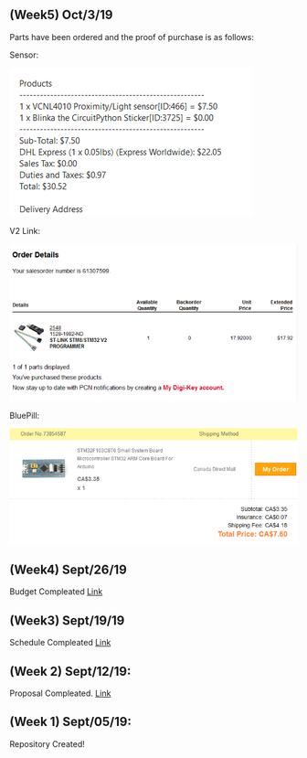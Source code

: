 (Week5) Oct/3/19
-----------
Parts have been ordered and the proof of purchase is as follows:

Sensor:

![Image of Sensor](https://github.com/asperham/Parts-Crib/blob/master/Images/Sensor.png)

V2 Link:

![Image of V2 link](https://github.com/asperham/Parts-Crib/blob/master/Images/V2.png)

BluePill:

![Image of M32 breakout](https://github.com/asperham/Parts-Crib/blob/master/Images/M32.png)

(Week4) Sept/26/19
-----------
Budget Compleated [Link](https://github.com/asperham/Parts-Crib/blob/master/Documentation/Budget.xlsx)

(Week3) Sept/19/19
------------
Schedule Compleated [Link](https://github.com/asperham/Parts-Crib/blob/master/Documentation/Colin%20Project%20Schedual.mpp)

(Week 2) Sept/12/19:
-----------
Proposal Compleated. [Link](https://github.com/asperham/Parts-Crib/blob/master/Documentation/ProjectProposal%20Colin%20LeDonne%20Parts%20Crib.pdf)

(Week 1) Sept/05/19:
-----------
Repository Created!
